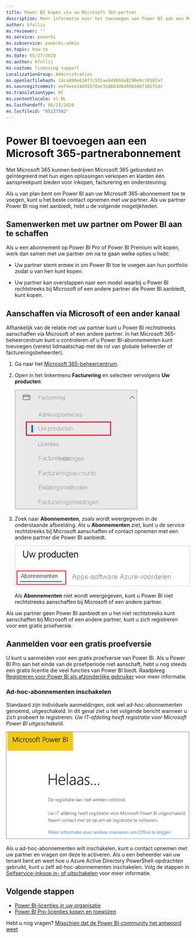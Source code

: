 ```yaml
---
title: Power BI kopen via uw Microsoft 365-partner
description: Meer informatie over het toevoegen van Power BI aan een Microsoft 365-abonnement dat is gekocht via een partner. Het gepubliceerde model is een aankoopmodel dat voor Microsoft 365 wordt gebruikt.
author: kfollis
ms.reviewer: ''
ms.service: powerbi
ms.subservice: powerbi-admin
ms.topic: how-to
ms.date: 05/27/2020
ms.author: kfollis
ms.custom: licensing support
LocalizationGroup: Administration
ms.openlocfilehash: 14ca898e634f7c555ae649b0de8290e9c76507a7
ms.sourcegitcommit: eef4eee24695570ae3186b4d8d99660df16bf54c
ms.translationtype: HT
ms.contentlocale: nl-NL
ms.lasthandoff: 06/23/2020
ms.locfileid: "85227582"
---
```

# <a name="add-power-bi-to-a-microsoft-365-partner-subscription"></a>Power BI toevoegen aan een Microsoft 365-partnerabonnement

Met Microsoft 365 kunnen bedrijven Microsoft 365 gebundeld en geïntegreerd met hun eigen oplossingen verkopen en klanten één aanspreekpunt bieden voor inkopen, facturering en ondersteuning.

Als u van plan bent om Power BI aan uw Microsoft 365-abonnement toe te voegen, kunt u het beste contact opnemen met uw partner. Als uw partner Power BI nog niet aanbiedt, hebt u de volgende mogelijkheden.

## <a name="work-with-your-partner-to-purchase-power-bi"></a>Samenwerken met uw partner om Power BI aan te schaffen

Als u een abonnement op Power BI Pro of Power BI Premium wilt kopen, werk dan samen met uw partner om na te gaan welke opties u hebt:

* Uw partner stemt ermee in om Power BI toe te voegen aan hun portfolio zodat u van hen kunt kopen.

* Uw partner kan overstappen naar een model waarbij u Power BI rechtstreeks bij Microsoft of een andere partner die Power BI aanbiedt, kunt kopen.

## <a name="purchase-from-microsoft-or-another-channel"></a>Aanschaffen via Microsoft of een ander kanaal

Afhankelijk van de relatie met uw partner kunt u Power BI rechtstreeks aanschaffen via Microsoft of een andere partner. In het Microsoft 365-beheercentrum kunt u controleren of u Power BI-abonnementen kunt toevoegen (vereist lidmaatschap met de rol van globale beheerder of factureringsbeheerder).

1. Ga naar het [Microsoft 365-beheercentrum](https://admin.microsoft.com/AdminPortal/Home#/homepage).

1. Open in het linkermenu **Facturering** en selecteer vervolgens **Uw producten**:

   ![Menu Facturering in het Microsoft 365-beheercentrum](media/service-admin-syndication-partner/365-my-products.png)

 1. Zoek naar **Abonnementen**, zoals wordt weergegeven in de onderstaande afbeelding. Als u **Abonnementen** ziet, kunt u de service rechtstreeks bij Microsoft aanschaffen of contact opnemen met een andere partner die Power BI aanbiedt.

    ![Uw producten met abonnementen](media\service-admin-syndication-partner\365-subscriptions.png)

    Als **Abonnementen** niet wordt weergegeven, kunt u Power BI niet rechtstreeks aanschaffen bij Microsoft of een andere partner.

Als uw partner geen Power BI aanbiedt en u het niet rechtstreeks kunt aanschaffen bij Microsoft of een andere partner, kunt u zich registreren voor een gratis proefversie.

## <a name="sign-up-for-a-free-trial"></a>Aanmelden voor een gratis proefversie

U kunt u aanmelden voor een gratis proefversie van Power BI. Als u Power BI Pro aan het einde van de proefperiode niet aanschaft, hebt u nog steeds een gratis licentie die veel functies van Power BI biedt. Raadpleeg [Registreren voor Power BI als afzonderlijke gebruiker](../fundamentals/service-self-service-signup-for-power-bi.md) voor meer informatie.

### <a name="enable-ad-hoc-subscriptions"></a>Ad-hoc-abonnementen inschakelen

Standaard zijn individuele aanmeldingen, ook wel ad-hoc-abonnementen genoemd, uitgeschakeld. In dit geval ziet u het volgende bericht wanneer u zich probeert te registreren: *Uw IT-afdeling heeft registratie voor Microsoft Power BI uitgeschakeld*.

!['Onze excuses'-afbeelding](media/service-admin-syndication-partner/sorry.png)

Als u ad-hoc-abonnementen wilt inschakelen, kunt u contact opnemen met uw partner en vragen om deze te activeren. Als u een beheerder van uw tenant bent en weet hoe u Azure Active Directory PowerShell-opdrachten gebruikt, kunt u zelf ad-hoc-abonnementen inschakelen. Volg de stappen in [Selfservice-inkoop in- of uitschakelen](service-admin-disable-self-service.md) voor meer informatie.

## <a name="next-steps"></a>Volgende stappen

* [Power BI-licenties in uw organisatie](service-admin-licensing-organization.md)
* [Power BI Pro-licenties kopen en toewijzen](service-admin-purchasing-power-bi-pro.md)

Hebt u nog vragen? [Misschien dat de Power BI-community het antwoord weet](https://community.powerbi.com/)